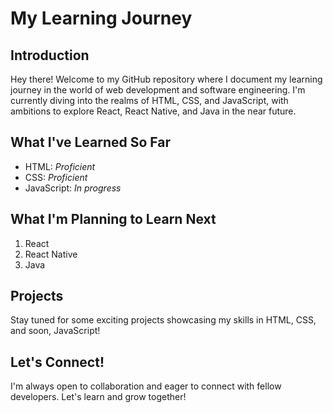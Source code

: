 # My Learning Journey

## Introduction
Hey there! Welcome to my GitHub repository where I document my learning journey in the world of web development and software engineering. I'm currently diving into the realms of HTML, CSS, and JavaScript, with ambitions to explore React, React Native, and Java in the near future.

## What I've Learned So Far
- HTML: *Proficient*
- CSS: *Proficient*
- JavaScript: *In progress*

## What I'm Planning to Learn Next
1. React
2. React Native
3. Java

## Projects
Stay tuned for some exciting projects showcasing my skills in HTML, CSS, and soon, JavaScript!

## Let's Connect!
I'm always open to collaboration and eager to connect with fellow developers. Let's learn and grow together!
